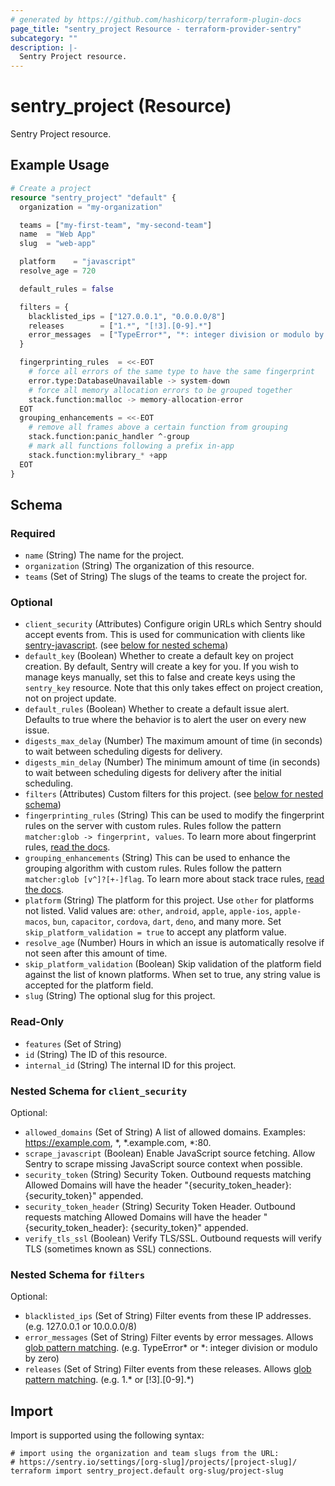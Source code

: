 ```yaml
---
# generated by https://github.com/hashicorp/terraform-plugin-docs
page_title: "sentry_project Resource - terraform-provider-sentry"
subcategory: ""
description: |-
  Sentry Project resource.
---
```


# sentry_project (Resource)

Sentry Project resource.

## Example Usage

```terraform
# Create a project
resource "sentry_project" "default" {
  organization = "my-organization"

  teams = ["my-first-team", "my-second-team"]
  name  = "Web App"
  slug  = "web-app"

  platform    = "javascript"
  resolve_age = 720

  default_rules = false

  filters = {
    blacklisted_ips = ["127.0.0.1", "0.0.0.0/8"]
    releases        = ["1.*", "[!3].[0-9].*"]
    error_messages  = ["TypeError*", "*: integer division or modulo by zero"]
  }

  fingerprinting_rules  = <<-EOT
    # force all errors of the same type to have the same fingerprint
    error.type:DatabaseUnavailable -> system-down
    # force all memory allocation errors to be grouped together
    stack.function:malloc -> memory-allocation-error
  EOT
  grouping_enhancements = <<-EOT
    # remove all frames above a certain function from grouping
    stack.function:panic_handler ^-group
    # mark all functions following a prefix in-app
    stack.function:mylibrary_* +app
  EOT
}
```

<!-- schema generated by tfplugindocs -->
## Schema

### Required

- `name` (String) The name for the project.
- `organization` (String) The organization of this resource.
- `teams` (Set of String) The slugs of the teams to create the project for.

### Optional

- `client_security` (Attributes) Configure origin URLs which Sentry should accept events from. This is used for communication with clients like [sentry-javascript](https://github.com/getsentry/sentry-javascript). (see [below for nested schema](#nestedatt--client_security))
- `default_key` (Boolean) Whether to create a default key on project creation. By default, Sentry will create a key for you. If you wish to manage keys manually, set this to false and create keys using the `sentry_key` resource. Note that this only takes effect on project creation, not on project update.
- `default_rules` (Boolean) Whether to create a default issue alert. Defaults to true where the behavior is to alert the user on every new issue.
- `digests_max_delay` (Number) The maximum amount of time (in seconds) to wait between scheduling digests for delivery.
- `digests_min_delay` (Number) The minimum amount of time (in seconds) to wait between scheduling digests for delivery after the initial scheduling.
- `filters` (Attributes) Custom filters for this project. (see [below for nested schema](#nestedatt--filters))
- `fingerprinting_rules` (String) This can be used to modify the fingerprint rules on the server with custom rules. Rules follow the pattern `matcher:glob -> fingerprint, values`. To learn more about fingerprint rules, [read the docs](https://docs.sentry.io/concepts/data-management/event-grouping/fingerprint-rules/).
- `grouping_enhancements` (String) This can be used to enhance the grouping algorithm with custom rules. Rules follow the pattern `matcher:glob [v^]?[+-]flag`. To learn more about stack trace rules, [read the docs](https://docs.sentry.io/concepts/data-management/event-grouping/stack-trace-rules/).
- `platform` (String) The platform for this project. Use `other` for platforms not listed. Valid values are: `other`, `android`, `apple`, `apple-ios`, `apple-macos`, `bun`, `capacitor`, `cordova`, `dart`, `deno`, and many more. Set `skip_platform_validation = true` to accept any platform value.
- `resolve_age` (Number) Hours in which an issue is automatically resolve if not seen after this amount of time.
- `skip_platform_validation` (Boolean) Skip validation of the platform field against the list of known platforms. When set to true, any string value is accepted for the platform field.
- `slug` (String) The optional slug for this project.

### Read-Only

- `features` (Set of String)
- `id` (String) The ID of this resource.
- `internal_id` (String) The internal ID for this project.

<a id="nestedatt--client_security"></a>
### Nested Schema for `client_security`

Optional:

- `allowed_domains` (Set of String) A list of allowed domains. Examples: https://example.com, *, *.example.com, *:80.
- `scrape_javascript` (Boolean) Enable JavaScript source fetching. Allow Sentry to scrape missing JavaScript source context when possible.
- `security_token` (String) Security Token. Outbound requests matching Allowed Domains will have the header "{security_token_header}: {security_token}" appended.
- `security_token_header` (String) Security Token Header. Outbound requests matching Allowed Domains will have the header "{security_token_header}: {security_token}" appended.
- `verify_tls_ssl` (Boolean) Verify TLS/SSL. Outbound requests will verify TLS (sometimes known as SSL) connections.


<a id="nestedatt--filters"></a>
### Nested Schema for `filters`

Optional:

- `blacklisted_ips` (Set of String) Filter events from these IP addresses. (e.g. 127.0.0.1 or 10.0.0.0/8)
- `error_messages` (Set of String) Filter events by error messages. Allows [glob pattern matching](https://en.wikipedia.org/wiki/Glob_(programming)). (e.g. TypeError* or *: integer division or modulo by zero)
- `releases` (Set of String) Filter events from these releases. Allows [glob pattern matching](https://en.wikipedia.org/wiki/Glob_(programming)). (e.g. 1.* or [!3].[0-9].*)

## Import

Import is supported using the following syntax:

```shell
# import using the organization and team slugs from the URL:
# https://sentry.io/settings/[org-slug]/projects/[project-slug]/
terraform import sentry_project.default org-slug/project-slug
```
